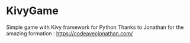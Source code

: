 # KivyGame
Simple game with Kivy framework for Python
Thanks to Jonathan for the amazing formation :
https://codeavecjonathan.com/
